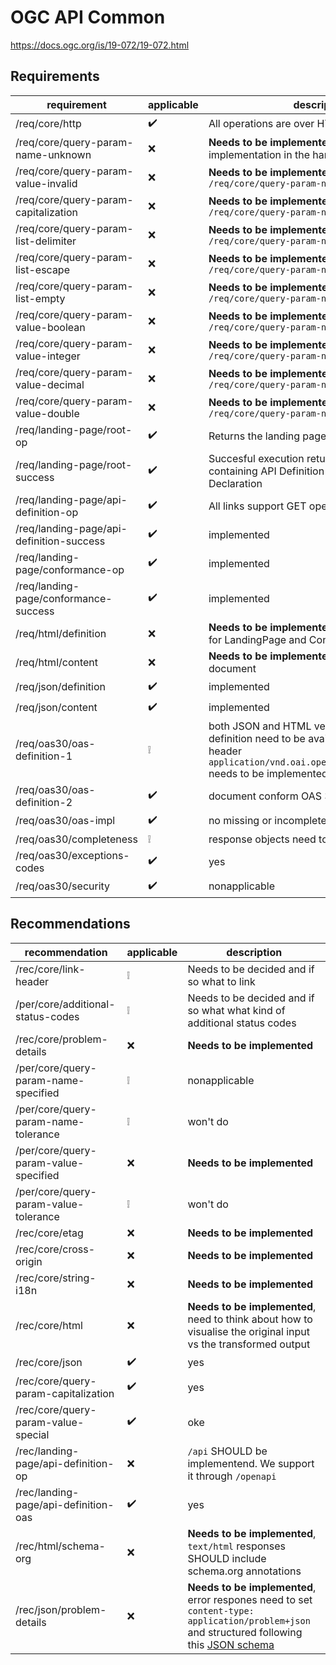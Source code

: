 # OGC API Common

<https://docs.ogc.org/is/19-072/19-072.html>

## Requirements

| requirement | applicable | description |
| --- | --- | --- |
| /req/core/http | :heavy_check_mark: | All operations are over HTTP(S)|
| /req/core/query-param-name-unknown | :x: | **Needs to be implemented**, correct implementation in the handling of query params |
| /req/core/query-param-value-invalid | :x: | **Needs to be implemented**, see `/req/core/query-param-name-unknown` |
| /req/core/query-param-capitalization| :x: | **Needs to be implemented**, see `/req/core/query-param-name-unknown` |
| /req/core/query-param-list-delimiter| :x: | **Needs to be implemented**, see `/req/core/query-param-name-unknown` |
| /req/core/query-param-list-escape | :x: | **Needs to be implemented**, see `/req/core/query-param-name-unknown` |
| /req/core/query-param-list-empty | :x: | **Needs to be implemented**, see `/req/core/query-param-name-unknown` |
| /req/core/query-param-value-boolean | :x: | **Needs to be implemented**, see `/req/core/query-param-name-unknown` |
| /req/core/query-param-value-integer | :x: | **Needs to be implemented**, see `/req/core/query-param-name-unknown` |
| /req/core/query-param-value-decimal | :x: | **Needs to be implemented**, see `/req/core/query-param-name-unknown` |
| /req/core/query-param-value-double| :x: | **Needs to be implemented**, see `/req/core/query-param-name-unknown` |
| /req/landing-page/root-op | :heavy_check_mark: | Returns the landing page |
| /req/landing-page/root-success | :heavy_check_mark: | Succesful execution returns a 200 response containing API Definition en Conformance Declaration |
| /req/landing-page/api-definition-op | :heavy_check_mark: | All links support GET operation
| /req/landing-page/api-definition-success | :heavy_check_mark: | implemented |
| /req/landing-page/conformance-op | :heavy_check_mark: | implemented |
| /req/landing-page/conformance-success | :heavy_check_mark: | implemented |
| /req/html/definition | :x: | **Needs to be implemented**, `text/html` response for LandingPage and Conformance documents |
| /req/html/content | :x: | **Needs to be implemented**, returns HTML5 document |
| /req/json/definition | :heavy_check_mark: | implemented |
| /req/json/content | :heavy_check_mark: | implemented |
| /req/oas30/oas-definition-1 | :grey_exclamation: | both JSON and HTML version of the API definition need to be available. The response header `application/vnd.oai.openapi+json;version=3.0` needs to be implemented for the OAS doc |
| /req/oas30/oas-definition-2 | :heavy_check_mark: | document conform OAS 3.0 |
| /req/oas30/oas-impl | :heavy_check_mark: | no missing or incomplete api operations |
| /req/oas30/completeness | :grey_exclamation: | response objects need to be defined |
| /req/oas30/exceptions-codes | :heavy_check_mark: | yes |
| /req/oas30/security | :heavy_check_mark: | nonapplicable |

## Recommendations

| recommendation | applicable | description |
| --- | --- | --- |
| /rec/core/link-header | :grey_exclamation: | Needs to be decided and if so what to link |
| /per/core/additional-status-codes | :grey_exclamation: | Needs to be decided and if so what what kind of additional status codes |
| /rec/core/problem-details | :x: | **Needs to be implemented** |
| /per/core/query-param-name-specified | :grey_exclamation: | nonapplicable |
| /per/core/query-param-name-tolerance | :grey_exclamation: | won't do |
| /per/core/query-param-value-specified | :x: | **Needs to be implemented** |
| /per/core/query-param-value-tolerance | :grey_exclamation: | won't do |
| /rec/core/etag | :x: | **Needs to be implemented** |
| /rec/core/cross-origin | :x: | **Needs to be implemented** |
| /rec/core/string-i18n | :x: | **Needs to be implemented** |
| /rec/core/html | :x: | **Needs to be implemented**, need to think about how to visualise the original input vs the transformed output |
| /rec/core/json | :heavy_check_mark: | yes |
| /rec/core/query-param-capitalization | :heavy_check_mark: | yes |
| /rec/core/query-param-value-special | :heavy_check_mark: | oke |
| /rec/landing-page/api-definition-op | :x: | `/api` SHOULD be implementend. We support it through `/openapi` |
| /rec/landing-page/api-definition-oas | :heavy_check_mark: | yes |
| /rec/html/schema-org | :x: | **Needs to be implemented**, `text/html` responses SHOULD include schema.org annotations |
| /rec/json/problem-details | :x: | **Needs to be implemented**, error respones need to set `content-type: application/problem+json` and structured following this [JSON schema](https://github.com/opengeospatial/ogcapi-common/blob/master/collections/openapi/schemas/exception.json) |
